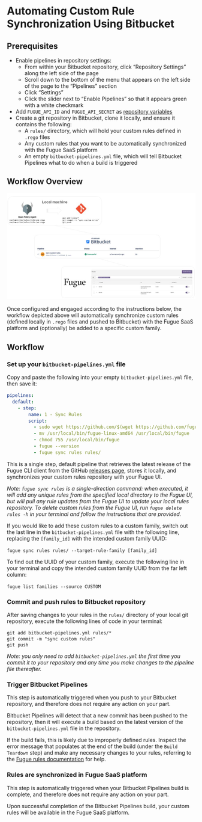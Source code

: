 # Automating Custom Rule Synchronization Using Bitbucket

## Prerequisites
- Enable pipelines in repository settings:   
   - From within your Bitbucket repository, click “Repository Settings” along the left side of the page   
   - Scroll down to the bottom of the menu that appears on the left side of the page to the “Pipelines” section   
   - Click “Settings”   
   - Click the slider next to “Enable Pipelines” so that it appears green with a white checkmark   
- Add `FUGUE_API_ID` and `FUGUE_API_SECRET` as [repository variables](https://docs.fugue.co/api.html#getting-started-create-client-id-and-secret)
- Create a git repository in Bitbucket, clone it locally, and ensure it contains the following:
    - A `rules/` directory, which will hold your custom rules defined in `.rego` files
    - Any custom rules that you want to be automatically synchronized with the Fugue SaaS platform
    - An empty `bitbucket-pipelines.yml` file, which will tell Bitbucket Pipelines what to do when a build is triggered

## Workflow Overview
![workflow](/img/workflow.jpg "workflow overview")

Once configured and engaged according to the instructions below, the workflow depicted above will automatically synchronize custom rules (defined locally in `.rego` files and pushed to Bitbucket) with the Fugue SaaS platform and (optionally) be added to a specific custom family.

## Workflow
### Set up your `bitbucket-pipelines.yml` file
Copy and paste the following into your empty `bitbucket-pipelines.yml` file, then save it:

```yaml
pipelines:
  default:
    - step:
        name: 1 - Sync Rules
        script:
          - sudo wget https://github.com/$(wget https://github.com/fugue/fugue-client/releases/latest -O - | egrep '/.*/.*/.*fugue-linux-amd64' -o) -P /usr/local/bin/
          - mv /usr/local/bin/fugue-linux-amd64 /usr/local/bin/fugue
          - chmod 755 /usr/local/bin/fugue
          - fugue --version
          - fugue sync rules rules/
```

This is a single step, default pipeline that retrieves the latest release of the Fugue CLI client from the GitHub [releases page](https://github.com/fugue/fugue-client/releases), stores it locally, and synchronizes your custom rules repository with your Fugue UI.

*Note: `fugue sync rules` is a single-direction command: when executed, it will add any unique rules from the specified local directory to the Fugue UI, but will pull any rule updates from the Fugue UI to update your local rules repository. To delete custom rules from the Fugue UI, run `fugue delete rules -h` in your terminal and follow the instructions that are provided.*

If you would like to add these custom rules to a custom family, switch out the last line in the `bitbucket-pipelines.yml` file with the following line, replacing the `[family_id]` with the intended custom family UUID:

`fugue sync rules rules/ --target-rule-family [family_id]`

To find out the UUID of your custom family, execute the following line in your terminal and copy the intended custom family UUID from the far left column:

`fugue list families --source CUSTOM`

### Commit and push rules to Bitbucket repository

After saving changes to your rules in the `rules/` directory of your local git repository, execute the following lines of code in your terminal:

```
git add bitbucket-pipelines.yml rules/*
git commit -m "sync custom rules"
git push
```
*Note: you only need to add `bitbucket-pipelines.yml` the first time you commit it to your repository and any time you make changes to the pipeline file thereafter.*

### Trigger Bitbucket Pipelines

This step is automatically triggered when you push to your Bitbucket repository, and therefore does not require any action on your part.

Bitbucket Pipelines will detect that a new commit has been pushed to the repository, then it will execute a build based on the latest version of the `bitbucket-pipelines.yml` file in the repository.

If the build fails, this is likely due to improperly defined rules. Inspect the error message that populates at the end of the build (under the `Build Teardown` step) and make any necessary changes to your rules, referring to the [Fugue rules documentation](https://docs.fugue.co/rules-landing.html#rules) for help.

### Rules are synchronized in Fugue SaaS platform

This step is automatically triggered when your Bitbucket Pipelines build is complete, and therefore does not require any action on your part.

Upon successful completion of the Bitbucket Pipelines build, your custom rules will be available in the Fugue SaaS platform.

